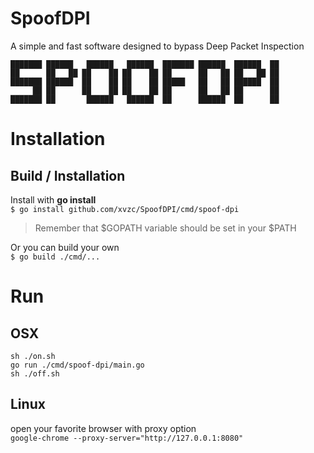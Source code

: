 # SpoofDPI

A simple and fast software designed to bypass Deep Packet Inspection  

```text
███████ ██████   ██████   ██████  ███████ ██████  ██████  ██  
██      ██   ██ ██    ██ ██    ██ ██      ██   ██ ██   ██ ██  
███████ ██████  ██    ██ ██    ██ █████   ██   ██ ██████  ██  
     ██ ██      ██    ██ ██    ██ ██      ██   ██ ██      ██  
███████ ██       ██████   ██████  ██      ██████  ██      ██  
```

# Installation

## Build / Installation

Install with **go install**  
`$ go install github.com/xvzc/SpoofDPI/cmd/spoof-dpi`  
> Remember that $GOPATH variable should be set in your $PATH

Or you can build your own  
`$ go build ./cmd/...`  

# Run
## OSX
`sh ./on.sh`  
`go run ./cmd/spoof-dpi/main.go`  
`sh ./off.sh`  

## Linux
open your favorite browser with proxy option  
`google-chrome --proxy-server="http://127.0.0.1:8080"`

